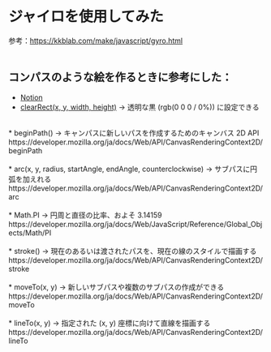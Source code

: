 # ジャイロを使用してみた


参考：https://kkblab.com/make/javascript/gyro.html<br>
<br>

## コンパスのような絵を作るときに参考にした：<br>

* [Notion](https://great-magnesium-f57.notion.site/2024-de381d7a9587484280668524b35efdfb?pvs=4)
* [clearRect(x, y, width, height)](https://developer.mozilla.org/ja/docs/Web/API/CanvasRenderingContext2D/clearRect) -> 透明な黒 (rgb(0 0 0 / 0%)) に設定できる<br>
<br>
* beginPath() -> キャンパスに新しいパスを作成するためのキャンバス 2D API<br>
https://developer.mozilla.org/ja/docs/Web/API/CanvasRenderingContext2D/beginPath<br>
<br>
* arc(x, y, radius, startAngle, endAngle, counterclockwise) -> サブパスに円弧を加えれる<br>
https://developer.mozilla.org/ja/docs/Web/API/CanvasRenderingContext2D/arc<br>
<br>
* Math.PI -> 円周と直径の比率、およそ 3.14159<br>
https://developer.mozilla.org/ja/docs/Web/JavaScript/Reference/Global_Objects/Math/PI<br>
<br>
* stroke() -> 現在のあるいは渡されたパスを、現在の線のスタイルで描画する<br>
https://developer.mozilla.org/ja/docs/Web/API/CanvasRenderingContext2D/stroke<br>
<br>
* moveTo(x, y) -> 新しいサブパスや複数のサブパスの作成ができる<br>
https://developer.mozilla.org/ja/docs/Web/API/CanvasRenderingContext2D/moveTo<br>
<br>
* lineTo(x, y) -> 指定された (x, y) 座標に向けて直線を描画する<br>
https://developer.mozilla.org/ja/docs/Web/API/CanvasRenderingContext2D/lineTo<br>

